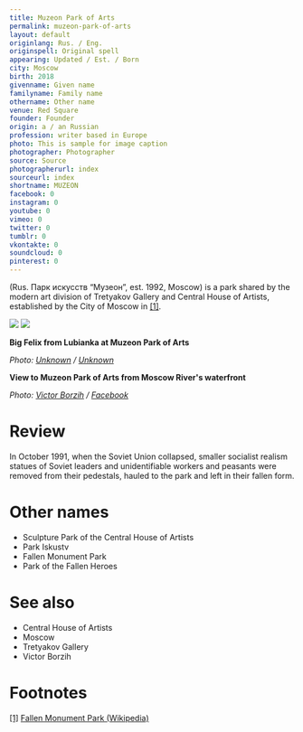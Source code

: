 ```yaml
---
title: Muzeon Park of Arts
permalink: muzeon-park-of-arts
layout: default
originlang: Rus. / Eng.
originspell: Original spell
appearing: Updated / Est. / Born
city: Moscow
birth: 2018
givenname: Given name
familyname: Family name
othername: Other name
venue: Red Square
founder: Founder
origin: a / an Russian
profession: writer based in Europe
photo: This is sample for image caption
photographer: Photographer
source: Source
photographerurl: index
sourceurl: index
shortname: MUZEON
facebook: 0
instagram: 0
youtube: 0
vimeo: 0
twitter: 0
tumblr: 0
vkontakte: 0
soundcloud: 0
pinterest: 0
---
```


(Rus. Парк искусств “Музеон”, est. 1992, Moscow) is a park shared by the modern art division of Tretyakov Gallery and Central House of Artists, established by the City of Moscow in <span id="a1">[\[1\]](#f1)</span>.

![](/encyclopedia/images/muzeon-1.jpg)
![](/encyclopedia/images/muzeon-2.jpg)


**Big Felix from Lubianka at Muzeon Park of Arts**

*Photo: [Unknown](index) / [Unknown](index)*

**View to Muzeon Park of Arts from Moscow River's waterfront**

*Photo: [Victor Borzih](index) / [Facebook](index)*


# Review

In October 1991, when the Soviet Union collapsed, smaller socialist realism statues of Soviet leaders and unidentifiable workers and peasants were removed from their pedestals, hauled to the park and left in their fallen form.

# Other names

+ Sculpture Park of the Central House of Artists
+ Park Iskustv
+ Fallen Monument Park
+ Park of the Fallen Heroes


# See also

+ Central House of Artists
+ Moscow
+ Tretyakov Gallery
+ Victor Borzih

# Footnotes

[[1]](#a1) <span id="f1"></span> [Fallen Monument Park (Wikipedia)](https://en.wikipedia.org/wiki/Fallen_Monument_Park)
